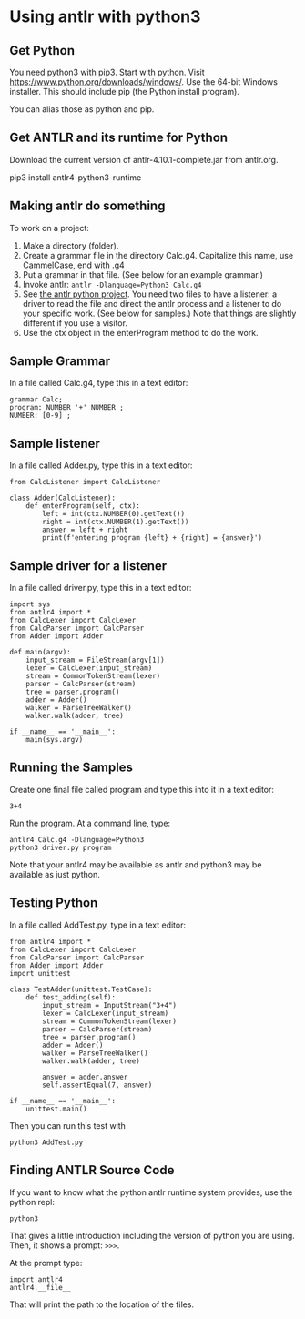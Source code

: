 # Using antlr with python3

## Get Python

You need python3 with pip3.
Start with python. Visit https://www.python.org/downloads/windows/.
Use the 64-bit Windows installer. This should include pip (the Python
install program).

You can alias those as python and pip.

## Get ANTLR and its runtime for Python

Download the current version of antlr-4.10.1-complete.jar from
antlr.org.

pip3 install antlr4-python3-runtime

## Making antlr do something

To work on a project:

1. Make a directory (folder).
2. Create a grammar file in the directory Calc.g4. Capitalize this name, use CammelCase, end with .g4
3. Put a grammar in that file. (See below for an example grammar.)
4. Invoke antlr: `antlr -Dlanguage=Python3 Calc.g4`
5. See [the antlr python project](https://github.com/antlr/antlr4/blob/master/doc/python-target.md). You need two files to have a listener: a driver to read the file and direct the antlr process and a listener to do your specific work. (See below for samples.) Note that things are slightly different if you use a visitor.
6. Use the ctx object in the enterProgram method to do the work.

## Sample Grammar

In a file called Calc.g4, type this in a text editor:

    grammar Calc;
    program: NUMBER '+' NUMBER ;
    NUMBER: [0-9] ;

## Sample listener

In a file called Adder.py, type this in a text editor:

    from CalcListener import CalcListener
    
    class Adder(CalcListener):
        def enterProgram(self, ctx):
            left = int(ctx.NUMBER(0).getText())
            right = int(ctx.NUMBER(1).getText())
            answer = left + right
            print(f'entering program {left} + {right} = {answer}')

## Sample driver for a listener

In a file called driver.py, type this in a text editor:

    import sys
    from antlr4 import *
    from CalcLexer import CalcLexer
    from CalcParser import CalcParser
    from Adder import Adder
    
    def main(argv):
        input_stream = FileStream(argv[1])
        lexer = CalcLexer(input_stream)
        stream = CommonTokenStream(lexer)
        parser = CalcParser(stream)
        tree = parser.program()
        adder = Adder()
        walker = ParseTreeWalker()
        walker.walk(adder, tree)
    
    if __name__ == '__main__':
        main(sys.argv)

## Running the Samples

Create one final file called program and type this into it in a text editor:

    3+4

Run the program. At a command line, type:

    antlr4 Calc.g4 -Dlanguage=Python3
    python3 driver.py program

Note that your antlr4 may be available as antlr and python3 may be available as just python.

## Testing Python

In a file called AddTest.py, type in a text editor:

    from antlr4 import *
    from CalcLexer import CalcLexer
    from CalcParser import CalcParser
    from Adder import Adder
    import unittest
    
    class TestAdder(unittest.TestCase):
        def test_adding(self):
            input_stream = InputStream("3+4")
            lexer = CalcLexer(input_stream)
            stream = CommonTokenStream(lexer)
            parser = CalcParser(stream)
            tree = parser.program()
            adder = Adder()
            walker = ParseTreeWalker()
            walker.walk(adder, tree)
    
            answer = adder.answer
            self.assertEqual(7, answer)
    
    if __name__ == '__main__':
        unittest.main()

Then you can run this test with

    python3 AddTest.py

## Finding ANTLR Source Code

If you want to know what the python antlr runtime system provides,
use the python repl:

    python3

That gives a little introduction including the version of python you
are using. Then, it shows a prompt: `>>>`.

At the prompt type:

    import antlr4
    antlr4.__file__

That will print the path to the location of the files.
